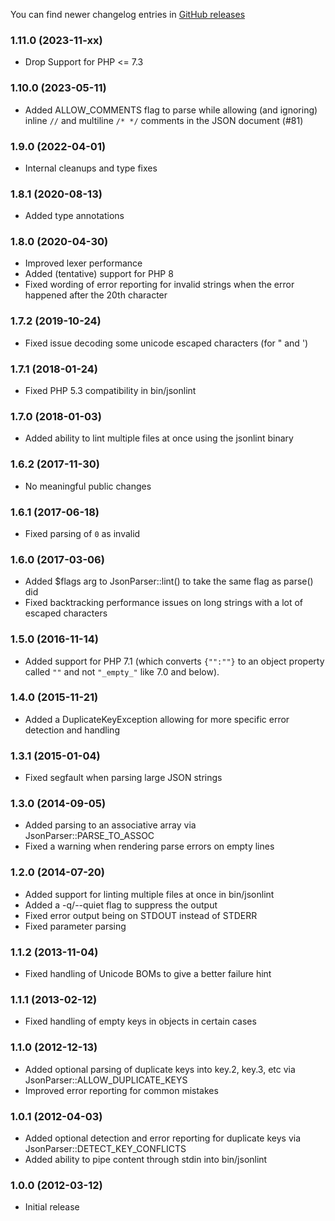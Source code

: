 You can find newer changelog entries in [GitHub releases](https://github.com/Seldaek/jsonlint/releases)

### 1.11.0 (2023-11-xx)

  * Drop Support for PHP <= 7.3 

### 1.10.0 (2023-05-11)

  * Added ALLOW_COMMENTS flag to parse while allowing (and ignoring) inline `//` and multiline `/* */` comments in the JSON document (#81)

### 1.9.0 (2022-04-01)

  * Internal cleanups and type fixes

### 1.8.1 (2020-08-13)

  * Added type annotations

### 1.8.0 (2020-04-30)

  * Improved lexer performance
  * Added (tentative) support for PHP 8
  * Fixed wording of error reporting for invalid strings when the error happened after the 20th character

### 1.7.2 (2019-10-24)

  * Fixed issue decoding some unicode escaped characters (for " and ')

### 1.7.1 (2018-01-24)

  * Fixed PHP 5.3 compatibility in bin/jsonlint

### 1.7.0 (2018-01-03)

  * Added ability to lint multiple files at once using the jsonlint binary

### 1.6.2 (2017-11-30)

  * No meaningful public changes

### 1.6.1 (2017-06-18)

  * Fixed parsing of `0` as invalid

### 1.6.0 (2017-03-06)

  * Added $flags arg to JsonParser::lint() to take the same flag as parse() did
  * Fixed backtracking performance issues on long strings with a lot of escaped characters

### 1.5.0 (2016-11-14)

  * Added support for PHP 7.1 (which converts `{"":""}` to an object property called `""` and not `"_empty_"` like 7.0 and below).

### 1.4.0 (2015-11-21)

  * Added a DuplicateKeyException allowing for more specific error detection and handling

### 1.3.1 (2015-01-04)

  * Fixed segfault when parsing large JSON strings

### 1.3.0 (2014-09-05)

  * Added parsing to an associative array via JsonParser::PARSE_TO_ASSOC
  * Fixed a warning when rendering parse errors on empty lines

### 1.2.0 (2014-07-20)

  * Added support for linting multiple files at once in bin/jsonlint
  * Added a -q/--quiet flag to suppress the output
  * Fixed error output being on STDOUT instead of STDERR
  * Fixed parameter parsing

### 1.1.2 (2013-11-04)

  * Fixed handling of Unicode BOMs to give a better failure hint

### 1.1.1 (2013-02-12)

  * Fixed handling of empty keys in objects in certain cases

### 1.1.0 (2012-12-13)

  * Added optional parsing of duplicate keys into key.2, key.3, etc via JsonParser::ALLOW_DUPLICATE_KEYS
  * Improved error reporting for common mistakes

### 1.0.1 (2012-04-03)

  * Added optional detection and error reporting for duplicate keys via JsonParser::DETECT_KEY_CONFLICTS
  * Added ability to pipe content through stdin into bin/jsonlint

### 1.0.0 (2012-03-12)

  * Initial release
